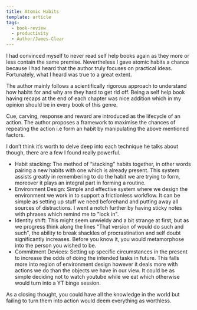```yaml
---
title: Atomic Habits
template: article
tags:
  - book-review
  - productivity
  - Author/James-Clear
---
```

I had convinced myself to never read self help books again as they more or less contain 
the same premise. Nevertheless I gave atomic habits a chance because I had heard that 
the author truly focuses on practical ideas. Fortunately, what I heard was true to a great 
extent.

The author mainly follows a scientifically rigorous approach to understand how habits for 
and why are they hard to get rid off. Being a self help book having recaps at the end of 
each chapter was nice addition which in my opinion should be in every book of this genre.

Cue, carving, response and reward are introduced as the lifecycle of an action. The 
author proposes a framework to maximise the chances of repeating the action i.e form an 
habit by manipulating the above mentioned factors.

I don’t think it’s worth to delve deep into each technique he talks about though, there are a few I found really powerful. 
- Habit stacking: The method of “stacking” habits together, in other words pairing a new habits with one which is already present. This system assists greatly in remembering to do the habit we are trying to form, moreover it plays an integral part in forming a routine.
- Environment Design: Simple and effective system where we design the environment we work in to support a frictionless workflow. It can be simple as setting up stuff we need beforehand and putting away all sources of distractions. I went a notch further by having sticky notes with phrases which remind me to "lock in".
- Identity shift: This might seem unwieldy and a bit strange at first, but as we progress think along the lines "That version of would do such and such", the ability to break shackles of procrastination and self doubt significantly increases. Before you know it, you would metamorphose into the person you wished to be.
- Commitment Devices: Setting up specific circumstances in the present to increase the odds of doing the intended tasks in future. This falls more into region of environment design however it deals more with actions we do than the objects we have in our view. It could be as simple deciding not to watch youtube while we eat which otherwise would turn into a YT binge session.

As a closing thought, you could have all the knowledge in the world but failing to turn them into action would deem everything as worthless.